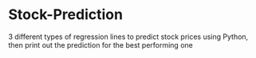 # Stock-Prediction
3 different types of regression lines to predict stock prices using Python, then print out the prediction for the best performing one
